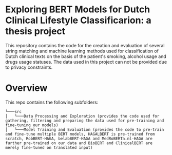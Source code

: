 # Exploring BERT Models for Dutch Clinical Lifestyle Classificarion: a thesis project
This repository contains the code for the creation and evaluation of several string matching and machine learning methods used for classification of Dutch clinical texts on the basis of the patient's smoking, alcohol usage and drugs usage statuses.
The data used in this project can not be provided due to privacy constraints.

# Overview
This repo contains the following subfolders:
```
└───src
│   └───Data Processing and Exploration (provides the code used for gathering, filtering and preparing the data used for pre-training and fine-tuning our models)
│   └───Model Training and Evaluation (provides the code to pre-train and fine-tune multiple BERT models, HAGALBERT is pre-trained from scratch, RobBERT-HAGA, belabBERT-HAGA and MedRoBERTa.nl-HAGA are further pre-trained on our data and BioBERT and ClinicalBERT are merely fine-tuned on translated input)
```